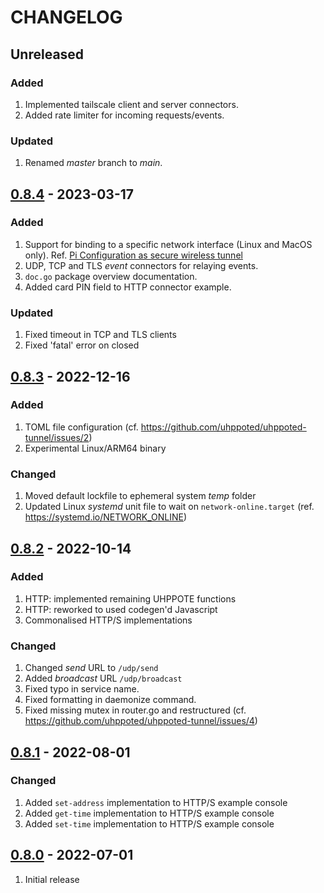 # CHANGELOG

## Unreleased

### Added
1. Implemented tailscale client and server connectors.
2. Added rate limiter for incoming requests/events.

### Updated
1. Renamed _master_ branch to _main_.


## [0.8.4](https://github.com/uhppoted/uhppoted-tunnel/releases/tag/v0.8.4) - 2023-03-17

### Added
1. Support for binding to a specific network interface (Linux and MacOS only). 
   Ref. [Pi Configuration as secure wireless tunnel](https://github.com/uhppoted/uhppoted-tunnel/issues/3)
2. UDP, TCP and TLS _event_ connectors for relaying events.
3. `doc.go` package overview documentation.
4. Added card PIN field to HTTP connector example.

### Updated
1. Fixed timeout in TCP and TLS clients
2. Fixed 'fatal' error on closed


## [0.8.3](https://github.com/uhppoted/uhppoted-tunnel/releases/tag/v0.8.3) - 2022-12-16

### Added
1. TOML file configuration (cf. https://github.com/uhppoted/uhppoted-tunnel/issues/2)
2. Experimental Linux/ARM64 binary

### Changed
1. Moved default lockfile to ephemeral system _temp_ folder
2. Updated Linux _systemd_ unit file to wait on `network-online.target` (ref. https://systemd.io/NETWORK_ONLINE)


## [0.8.2](https://github.com/uhppoted/uhppoted-tunnel/releases/tag/v0.8.2) - 2022-10-14

### Added
1. HTTP: implemented remaining UHPPOTE functions
2. HTTP: reworked to used codegen'd Javascript
3. Commonalised HTTP/S implementations

### Changed
1. Changed _send_ URL to `/udp/send`
2. Added _broadcast_ URL `/udp/broadcast`
3. Fixed typo in service name.
4. Fixed formatting in daemonize command.
5. Fixed missing mutex in router.go and restructured (cf. https://github.com/uhppoted/uhppoted-tunnel/issues/4)


## [0.8.1](https://github.com/uhppoted/uhppoted-tunnel/releases/tag/v0.8.1) - 2022-08-01

### Changed
1. Added `set-address` implementation to HTTP/S example console
2. Added `get-time` implementation to HTTP/S example console
3. Added `set-time` implementation to HTTP/S example console


## [0.8.0](https://github.com/uhppoted/uhppoted-tunnel/releases/tag/v0.8.0) - 2022-07-01

1. Initial release

